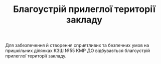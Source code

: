 ﻿---
title: Благоустрій прилеглої території закладу
---

Для забезпечення й створення сприятливих та безпечних умов на пришкільних ділянках КЗШ №55 КМР ДО відбувається благоустрій прилеглої території закладу.

<slideshow></slideshow>
